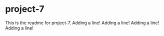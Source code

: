 # project-7

This is the readme for project-7.
Adding a line!
Adding a line!
Adding a line!
Adding a line!
